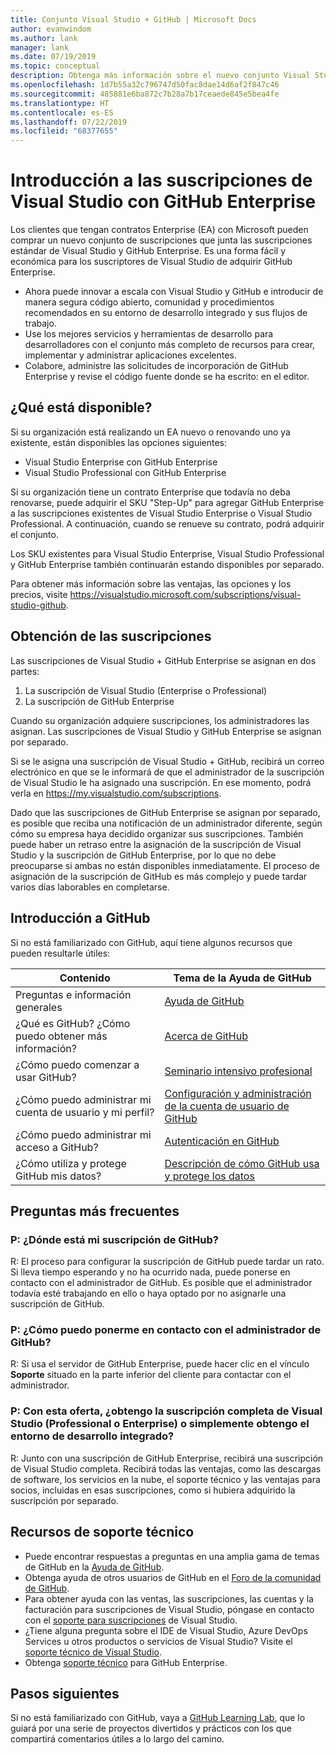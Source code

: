 ```yaml
---
title: Conjunto Visual Studio + GitHub | Microsoft Docs
author: evanwindom
ms.author: lank
manager: lank
ms.date: 07/19/2019
ms.topic: conceptual
description: Obtenga más información sobre el nuevo conjunto Visual Studio + GitHub
ms.openlocfilehash: 1d7b55a32c796747d50fac8dae14d6af2f847c46
ms.sourcegitcommit: 485881e6ba872c7b28a7b17ceaede845e5bea4fe
ms.translationtype: HT
ms.contentlocale: es-ES
ms.lasthandoff: 07/22/2019
ms.locfileid: "68377655"
---
```

# <a name="introducing-visual-studio-subscriptions-with-github-enterprise"></a>Introducción a las suscripciones de Visual Studio con GitHub Enterprise  

Los clientes que tengan contratos Enterprise (EA) con Microsoft pueden comprar un nuevo conjunto de suscripciones que junta las suscripciones estándar de Visual Studio y GitHub Enterprise. Es una forma fácil y económica para los suscriptores de Visual Studio de adquirir GitHub Enterprise. 

- Ahora puede innovar a escala con Visual Studio y GitHub e introducir de manera segura código abierto, comunidad y procedimientos recomendados en su entorno de desarrollo integrado y sus flujos de trabajo.
- Use los mejores servicios y herramientas de desarrollo para desarrolladores con el conjunto más completo de recursos para crear, implementar y administrar aplicaciones excelentes. 
- Colabore, administre las solicitudes de incorporación de GitHub Enterprise y revise el código fuente donde se ha escrito: en el editor. 

## <a name="whats-available"></a>¿Qué está disponible? 

Si su organización está realizando un EA nuevo o renovando uno ya existente, están disponibles las opciones siguientes:

- Visual Studio Enterprise con GitHub Enterprise
- Visual Studio Professional con GitHub Enterprise

Si su organización tiene un contrato Enterprise que todavía no deba renovarse, puede adquirir el SKU "Step-Up" para agregar GitHub Enterprise a las suscripciones existentes de Visual Studio Enterprise o Visual Studio Professional.  A continuación, cuando se renueve su contrato, podrá adquirir el conjunto.

Los SKU existentes para Visual Studio Enterprise, Visual Studio Professional y GitHub Enterprise también continuarán estando disponibles por separado. 

Para obtener más información sobre las ventajas, las opciones y los precios, visite https://visualstudio.microsoft.com/subscriptions/visual-studio-github. 

## <a name="getting-your-subscriptions"></a>Obtención de las suscripciones

Las suscripciones de Visual Studio + GitHub Enterprise se asignan en dos partes:
1. La suscripción de Visual Studio (Enterprise o Professional)
2. La suscripción de GitHub Enterprise

Cuando su organización adquiere suscripciones, los administradores las asignan.  Las suscripciones de Visual Studio y GitHub Enterprise se asignan por separado.  

Si se le asigna una suscripción de Visual Studio + GitHub, recibirá un correo electrónico en que se le informará de que el administrador de la suscripción de Visual Studio le ha asignado una suscripción.  En ese momento, podrá verla en https://my.visualstudio.com/subscriptions.  

Dado que las suscripciones de GitHub Enterprise se asignan por separado, es posible que reciba una notificación de un administrador diferente, según cómo su empresa haya decidido organizar sus suscripciones.  También puede haber un retraso entre la asignación de la suscripción de Visual Studio y la suscripción de GitHub Enterprise, por lo que no debe preocuparse si ambas no están disponibles inmediatamente.  El proceso de asignación de la suscripción de GitHub es más complejo y puede tardar varios días laborables en completarse.  

## <a name="getting-started-with-github"></a>Introducción a GitHub

Si no está familiarizado con GitHub, aquí tiene algunos recursos que pueden resultarle útiles:

| Contenido                                  | Tema de la Ayuda de GitHub                                     |
|------------------------------------------|-------------------------------------------------------|
| Preguntas e información generales          | [Ayuda de GitHub](https://help.github.com/en)             |
| ¿Qué es GitHub?  ¿Cómo puedo obtener más información?  | [Acerca de GitHub](https://help.github.com/en/categories/about-github)                                       |
| ¿Cómo puedo comenzar a usar GitHub?     | [Seminario intensivo profesional](https://help.github.com/en/categories/bootcamp)                                              |
| ¿Cómo puedo administrar mi cuenta de usuario y mi perfil?       | [Configuración y administración de la cuenta de usuario de GitHub](https://help.github.com/en/categories/setting-up-and-managing-your-github-user-account)    |
| ¿Cómo puedo administrar mi acceso a GitHub?   | [Autenticación en GitHub](https://help.github.com/en/categories/authenticating-to-github)                           |
| ¿Cómo utiliza y protege GitHub mis datos? | [Descripción de cómo GitHub usa y protege los datos](https://help.github.com/en/categories/understanding-how-github-uses-and-protects-your-data)|

## <a name="frequently-asked-questions"></a>Preguntas más frecuentes

### <a name="q--where-is-my-github-subscription"></a>P:  ¿Dónde está mi suscripción de GitHub?
R:  El proceso para configurar la suscripción de GitHub puede tardar un rato.  Si lleva tiempo esperando y no ha ocurrido nada, puede ponerse en contacto con el administrador de GitHub.  Es posible que el administrador todavía esté trabajando en ello o haya optado por no asignarle una suscripción de GitHub. 

### <a name="q--how-do-i-reach-my-github-administrator"></a>P:  ¿Cómo puedo ponerme en contacto con el administrador de GitHub?
R:  Si usa el servidor de GitHub Enterprise, puede hacer clic en el vínculo **Soporte** situado en la parte inferior del cliente para contactar con el administrador.

### <a name="q-do-i-get-the-full-visual-studio-subscription-professional-or-enterprise-or-do-i-just-get-the-ide-with-this-offering"></a>P: Con esta oferta, ¿obtengo la suscripción completa de Visual Studio (Professional o Enterprise) o simplemente obtengo el entorno de desarrollo integrado?
R:  Junto con una suscripción de GitHub Enterprise, recibirá una suscripción de Visual Studio completa.  Recibirá todas las ventajas, como las descargas de software, los servicios en la nube, el soporte técnico y las ventajas para socios, incluidas en esas suscripciones, como si hubiera adquirido la suscripción por separado.

## <a name="support-resources"></a>Recursos de soporte técnico
- Puede encontrar respuestas a preguntas en una amplia gama de temas de GitHub en la [Ayuda de GitHub](https://help.github.com/en).
- Obtenga ayuda de otros usuarios de GitHub en el [Foro de la comunidad de GitHub](https://github.community/).
- Para obtener ayuda con las ventas, las suscripciones, las cuentas y la facturación para suscripciones de Visual Studio, póngase en contacto con el [soporte para suscripciones](https://visualstudio.microsoft.com/subscriptions/support/) de Visual Studio.
- ¿Tiene alguna pregunta sobre el IDE de Visual Studio, Azure DevOps Services u otros productos o servicios de Visual Studio?  Visite el [soporte técnico de Visual Studio](https://visualstudio.microsoft.com/support/).
- Obtenga [soporte técnico](https://support.microsoft.com/en-us/supportforbusiness/productselection?sapId=b77fe80f-5417-80bd-4b2a-275cf0018c24) para GitHub Enterprise.   

## <a name="next-steps"></a>Pasos siguientes
Si no está familiarizado con GitHub, vaya a [GitHub Learning Lab](https://lab.github.com/), que lo guiará por una serie de proyectos divertidos y prácticos con los que compartirá comentarios útiles a lo largo del camino.
